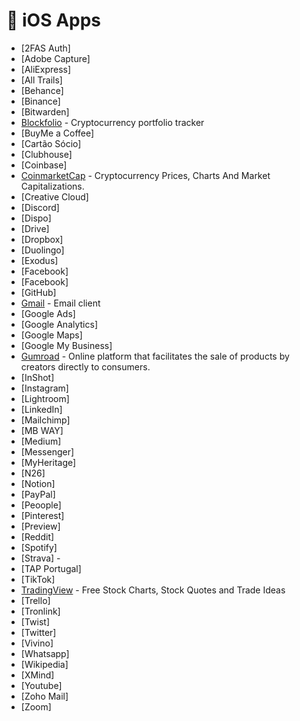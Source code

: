 # 📱 iOS Apps

* [2FAS Auth]
* [Adobe Capture]
* [AliExpress]
* [All Trails]
* [Behance]
* [Binance]
* [Bitwarden]
* [Blockfolio](https://blockfolio.com/) - Cryptocurrency portfolio tracker
* [BuyMe a Coffee]
* [Cartão Sócio]
* [Clubhouse]
* [Coinbase]
* [CoinmarketCap](https://coinmarketcap.com/) - Cryptocurrency Prices, Charts And Market Capitalizations.
* [Creative Cloud]
* [Discord]
* [Dispo]
* [Drive]
* [Dropbox]
* [Duolingo]
* [Exodus]
* [Facebook]
* [Facebook]
* [GitHub]
* [Gmail](https://www.google.com/gmail/) - Email client
* [Google Ads]
* [Google Analytics]
* [Google Maps]
* [Google My Business]
* [Gumroad](https://gumroad.com/) - Online platform that facilitates the sale of products by creators directly to consumers.
* [InShot]
* [Instagram]
* [Lightroom]
* [LinkedIn]
* [Mailchimp]
* [MB WAY]
* [Medium]
* [Messenger]
* [MyHeritage]
* [N26]
* [Notion]
* [PayPal]
* [Peoople]
* [Pinterest]
* [Preview]
* [Reddit]
* [Spotify]
* [Strava] -  
* [TAP Portugal]
* [TikTok]
* [TradingView](https://www.tradingview.com/) - Free Stock Charts, Stock Quotes and Trade Ideas
* [Trello]
* [Tronlink]
* [Twist]
* [Twitter]
* [Vivino]
* [Whatsapp]
* [Wikipedia]
* [XMind]
* [Youtube]
* [Zoho Mail]
* [Zoom]
